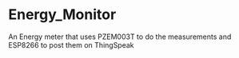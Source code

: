 # Energy_Monitor
An Energy meter that uses PZEM003T to do the measurements and ESP8266 to post them on ThingSpeak
